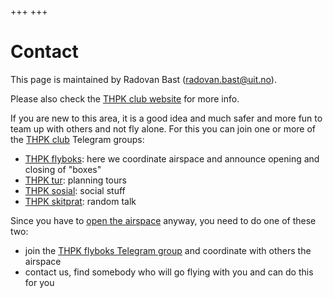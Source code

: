 +++
+++

# Contact

This page is maintained by Radovan Bast (<radovan.bast@uit.no>).

Please also check the [THPK club website](thpk.no) for more info.

If you are new to this area, it is a good idea and much safer and more fun to
team up with others and not fly alone. For this you can join one or more of the
[THPK club](thpk.no) Telegram groups:

- [THPK flyboks](https://t.me/joinchat/RF54vlM7r-WYjzLDKXSRAQ): here we coordinate airspace and announce opening and closing of "boxes"
- [THPK tur](https://t.me/joinchat/RF54vksjjQS4gElj209nDw): planning tours
- [THPK sosial](https://t.me/joinchat/RF54vk0dtg7zDEl0XeQN5w): social stuff
- [THPK skitprat](https://t.me/joinchat/RF54vkZFuDahxOvTG0-qAA): random talk

Since you have to [open the airspace](/airspace/) anyway, you need to do one of these two:
- join the [THPK flyboks Telegram group](https://t.me/joinchat/RF54vlM7r-WYjzLDKXSRAQ) and coordinate with others the airspace
- contact us, find somebody who will go flying with you and can do this for you

